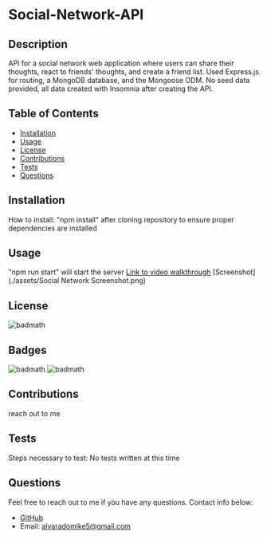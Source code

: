 # Social-Network-API

  ## Description
  
  API for a social network web application where users can share their thoughts, react to friends' thoughts, and create a friend list. Used Express.js for routing, a MongoDB database, and the Mongoose ODM. No seed data provided, all data created with Insomnia after creating the API.

  ## Table of Contents
  
  - [Installation](#installation)
  - [Usage](#Usage)
  - [License](#License)
  - [Contributions](#Contributions)
  - [Tests](#Tests)
  - [Questions](#Questions)

  ## Installation
  
  How to install:
  "npm install" after cloning repository to ensure proper dependencies are installed

  ## Usage
  
  "npm run start" will start the server
  [Link to video walkthrough](https://watch.screencastify.com/v/M70gooyHrW7S0dk6Sb7s)
  [Screenshot](./assets/Social Network Screenshot.png)

  ## License
  
  ![badmath](https://img.shields.io/github/license/Michael-Alvarado/Social-Network-API?style=for-the-badge)

  ## Badges

  ![badmath](https://img.shields.io/github/repo-size/Michael-Alvarado/Social-Network-API?style=for-the-badge)
  ![badmath](https://img.shields.io/github/languages/count/Michael-Alvarado/Social-Network-API?style=for-the-badge)

  ## Contributions
  
  reach out to me

  ## Tests
  
  Steps necessary to test:
  No tests written at this time

  ## Questions
  
  Feel free to reach out to me if you have any questions. Contact info below:
  - [GitHub](https:://github.com/Michael-Alvarado)
  - Email: alvaradomike5@gmail.com
